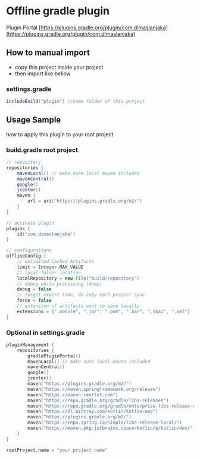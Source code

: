 # Offline gradle plugin

Plugin Portal [https://plugins.gradle.org/plugin/com.dimaslanjaka](https://plugins.gradle.org/plugin/com.dimaslanjaka)

## How to manual import
- copy this project inside your project
- then import like bellow

### settings.gradle
```gradle
includeBuild("plugin") //name folder of this project
```

## Usage Sample
how to apply this plugin to your root project
### build.gradle root project
```gradle
// repository
repositories {
    mavenLocal() // make sure local maven included
    mavenCentral()
    google()
    jcenter()
    maven {
        url = uri("https://plugins.gradle.org/m2/")
    }
}

// activate plugin
plugins {
    id("com.dimaslanjaka")
}

// configurations
offlineConfig {
    // Unlimited Cached Artifacts
    limit = Integer.MAX_VALUE
    // local folder location
    localRepository = new File("build/repository")
    // debug while processing (dump)
    debug = false
    // forget expire time, do copy each project sync
    force = false
    // extension of artifacts went to save locally
    extensions = {".module", ".jar", ".pom", ".aar", ".sha1", ".xml"}
}
```

### Optional in settings.gradle
```kotlin
pluginManagement {
    repositories {
        gradlePluginPortal()
        mavenLocal() // make sure local maven included
        mavenCentral() 
        google()
        jcenter()
        maven("https://plugins.gradle.org/m2/")
        maven("https://maven.springframework.org/release")
        maven("https://maven.restlet.com")
        maven("https://repo.gradle.org/gradle/libs-releases")
        maven("https://repo.gradle.org/gradle/enterprise-libs-release-candidates-local")
        maven("https://dl.bintray.com/kotlin/kotlin-eap")
        maven("https://plugins.gradle.org/m2/")
        maven("https://repo.spring.io/simple/libs-release-local/")
        maven("https://maven.pkg.jetbrains.space/kotlin/p/kotlin/dev/")
    }
}

rootProject.name = "your project name"
```
